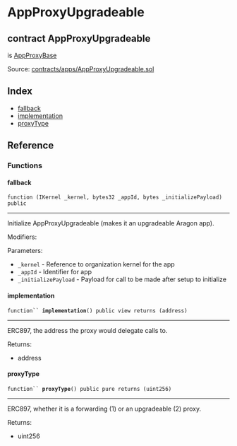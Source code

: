 # AppProxyUpgradeable

## contract AppProxyUpgradeable

is [AppProxyBase](appproxybase.md)

Source: [contracts/apps/AppProxyUpgradeable.sol](https://github.com/aragon/aragonOS/blob/v4.4.0/contracts/apps/AppProxyUpgradeable.sol)

## Index

* [fallback](appproxyupgradeable.md#fallback)
* [implementation](appproxyupgradeable.md#implementation)
* [proxyType](appproxyupgradeable.md#proxytype)

## Reference

### Functions

#### **fallback** <a href="#fallback" id="fallback"></a>

`function (IKernel _kernel, bytes32 _appId, bytes _initializePayload) public`

***

Initialize AppProxyUpgradeable (makes it an upgradeable Aragon app).

Modifiers:

Parameters:

* `_kernel` - Reference to organization kernel for the app
* `_appId` - Identifier for app
* `_initializePayload` - Payload for call to be made after setup to initialize

#### **implementation** <a href="#implementation" id="implementation"></a>

`function`` `**`implementation`**`() public view returns (address)`

***

ERC897, the address the proxy would delegate calls to.

Returns:

* address

#### **proxyType** <a href="#proxytype" id="proxytype"></a>

`function`` `**`proxyType`**`() public pure returns (uint256)`

***

ERC897, whether it is a forwarding (1) or an upgradeable (2) proxy.

Returns:

* uint256
